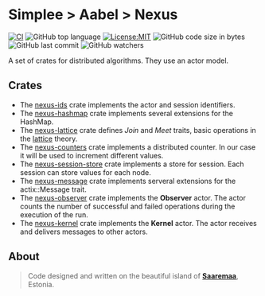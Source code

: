 # Simplee > Aabel > Nexus

[![CI][ci-badge]][ci-url]
![GitHub top language][lang-badge]
[![License:MIT][license-badge]][license-url]
![GitHub code size in bytes][size-badge]
![GitHub last commit][last-commit-badge]
![GitHub watchers][watchers-badge]

A set of crates for distributed algorithms. They use an actor model.

## Crates
- The [nexus-ids][nexus-ids-folder] crate implements the actor and session identifiers.
- The [nexus-hashmap][nexus-hashmap-folder] crate implements several extensions for the HashMap.
- The [nexus-lattice][nexus-lattice-folder] crate defines *Join* and *Meet* traits, basic operations in the [lattice](https://en.wikipedia.org/wiki/Join_and_meet) theory.
- The [nexus-counters][nexus-counters-folder] crate implements a distributed counter. In our case it will be used to increment different values.
- The [nexus-session-store][nexus-session-store-folder] crate implements a store for session. Each session can store values for each node.
- The [nexus-message][nexus-message-folder] crate implements serveral extensions for the actix::Message trait.
- The [nexus-observer][nexus-observer-folder] crate implements the **Observer** actor. The actor counts the number of successful and failed operations during the execution of the run.
- The [nexus-kernel][nexus-kernel-folder] crate implements the **Kernel** actor. The actor receives and delivers messages to other actors.

## About
> Code designed and written on the beautiful island of [**Saaremaa**][url_estonia], Estonia.

[crates-url]: https://crates.io/crates/aabel-nexus-rs
[ci-badge]: https://github.com/veminovici/aabel-nexus-rs/actions/workflows/ci.yml/badge.svg?branch=main
[ci-url]: https://github.com/veminovici/aabel-nexus-rs/actions/workflows/ci.yml
[lang-badge]: https://img.shields.io/github/languages/top/veminovici/aabel-nexus-rs
[license-badge]: https://img.shields.io/badge/License-MIT-yellow.svg
[license-url]: https://opensource.org/licenses/MIT
[size-badge]: https://img.shields.io/github/languages/code-size/veminovici/aabel-nexus-rs
[last-commit-badge]: https://img.shields.io/github/last-commit/veminovici/aabel-nexus-rs
[watchers-badge]: https://img.shields.io/github/watchers/veminovici/aabel-nexus-rs
[url_estonia]: https://goo.gl/maps/DmB9ewY2R3sPGFnTA
[nexus-ids-folder]: ./nexus-ids/
[nexus-hashmap-folder]: ./nexus-hashmap/
[nexus-lattice-folder]: ./nexus-lattice/
[nexus-counters-folder]: ./nexus-counters/
[nexus-message-folder]: ./nexus-message/
[nexus-session-store-folder]: ./nexus-session-store/
[nexus-observer-folder]: ./nexus-observer/
[nexus-kernel-folder]: ./nexus-kernel/
[def]: ./nexus-hashmap/